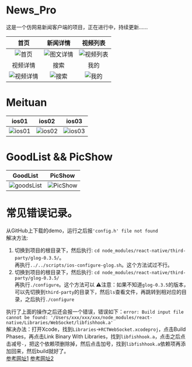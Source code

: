 # News_Pro
这是一个仿网易新闻客户端的项目，正在进行中，持续更新......

| 首页        |      新闻详情           |  视频列表  |
| :-------------: |:-------------:| :------------:|
| ![首页](https://github.com/manofit/ScreenPics/blob/master/News_Pro_Pics/%E9%A6%96%E9%A1%B5.gif)     | ![图文详情](https://github.com/manofit/ScreenPics/blob/master/News_Pro_Pics/%E5%9B%BE%E6%96%87%E8%AF%A6%E6%83%85.gif) | ![视频列表](https://github.com/manofit/ScreenPics/blob/master/News_Pro_Pics/%E8%A7%86%E9%A2%91%E5%88%97%E8%A1%A8.gif) |
| 视频详情        |      搜索           |  我的  |
| ![视频详情](https://github.com/manofit/ScreenPics/blob/master/News_Pro_Pics/%E8%A7%86%E9%A2%91%E8%AF%A6%E6%83%85.gif)     | ![搜索](https://github.com/manofit/ScreenPics/blob/master/News_Pro_Pics/%E6%90%9C%E7%B4%A2.gif) | ![我的](https://github.com/manofit/ScreenPics/blob/master/News_Pro_Pics/%E4%B8%AA%E4%BA%BA%E4%B8%AD%E5%BF%83.gif) |

# Meituan
| ios01        |      ios02           |  ios03  |
| :-------------: |:-------------:| :------------:|
| ![ios01](https://github.com/manofit/ScreenPics/blob/master/MeiTuan/iOS_0.png)     | ![ios02](https://github.com/manofit/ScreenPics/blob/master/MeiTuan/iOS_1.png) | ![ios03](https://github.com/manofit/ScreenPics/blob/master/MeiTuan/iOS_2.png) |

# GoodList && PicShow
|   GoodList      |      PicShow           |
| :-------------: |:-------------:|
|![goodsList](https://github.com/manofit/ScreenPics/blob/master/PicShow%26GoodsLIst/goodsList.png)|![PicShow](https://github.com/manofit/ScreenPics/blob/master/PicShow%26GoodsLIst/pic_show.gif)|



# 常见错误记录。 
 从GitHub上下载的demo，运行之后报``'config.h' file not found``  
解决方法:  
1. 切换到项目的根目录下，然后执行: `cd node_modules/react-native/third-party/glog-0.3.5/`。  
	再执行`../../scripts/ios-configure-glog.sh`。这个方法试过不行。
2. 切换到项目的根目录下，然后执行: `cd node_modules/react-native/third-party/glog-0.3.5/`  
	再执行`./configure`。这个方法可以
⚠️注意：如果不知道`glog-0.3.5`的版本，可以先切换到`third-party`的目录下，然后`ls`查看文件，再跳转到相对应的目录，之后执行`./configure`

执行了上面的操作之后还会报一个错误，错误如下：`error: Build input file cannot be found: '/Users/xxx/xxx/xxx/node_modules/react-native/Libraries/WebSocket/libfishhook.a'`  
解决办法：打开Xcode，找到`Libraries`->`RCTWebSocket.xcodeproj`，点击Build Phases，再点击Link Binary With Libraries，找到`libfishhook.a`，点击之后点击减号`-`，把这个依赖项删除掉，然后点击加号，找到`libfishhook.a`依赖项再添加回来，然后build就好了。  
[参考网址1](https://blog.csdn.net/u010379595/article/details/82965506)
[参考网址2](https://blog.csdn.net/lzm150/article/details/84565365)
